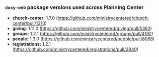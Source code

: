 ### `doxy-web` package versions used across Planning Center

- **church-center:** 1.7.0 (https://github.com/ministrycentered/church-center/pull/1310)
- **giving**: 1.11.0 (https://github.com/ministrycentered/giving/pull/5363)
- **groups:** 1.2.1 (https://github.com/ministrycentered/groups/pull/4192)
- **people:** 1.3.0 (https://github.com/ministrycentered/people/pull/8068)
- **registrations:** 1.2.1 (https://github.com/ministrycentered/registrations/pull/3840)
